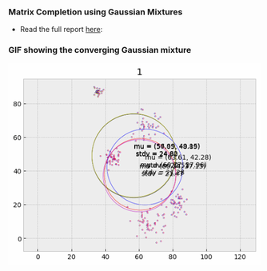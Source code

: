### Matrix Completion using Gaussian Mixtures

- Read the full report [here](report.pdf): 

### GIF showing the converging Gaussian mixture 

![Alt Text](result.gif)
